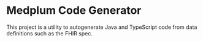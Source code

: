 # Medplum Code Generator

This project is a utility to autogenerate Java and TypeScript code from data definitions such as the FHIR spec.
